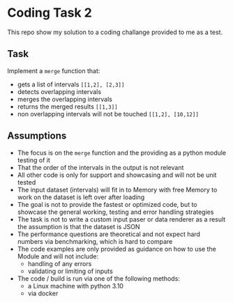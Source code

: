 # Coding Task 2

This repo show my solution to a coding challange provided to me as a test.

## Task

Implement a `merge` function that:
 - gets a list of intervals `[[1,2], [2,3]]`
 - detects overlapping intervals
 - merges the overlapping intervals
 - returns the merged results `[[1,3]]`
 - non overlapping intervals will not be touched `[[1,2], [10,12]]`

## Assumptions

- The focus is on the `merge` function and the providing as a python module testing of it
- That the order of the intervals in the output is not relevant
- All other code is only for support and showcasing and will not be unit tested
- The input dataset (intervals) will fit in to Memory with free Memory to work on the dataset is left over after loading
- The goal is not to provide the fastest or optimized code, but to showcase the general working, testing and error handling strategies
- The task is not to write a custom input paser or data renderer as a result the assumption is that the dataset is JSON
- The performance questions are theoretical and not expect hard numbers via benchmarking, which is hard to compare
- The code examples are only provided as guidance on how to use the Module and will not include:
    - handling of any errors
    - validating or limiting of inputs
- The code / build is run via one of the following methods:
    - a Linux machine with python 3.10
    - via docker
